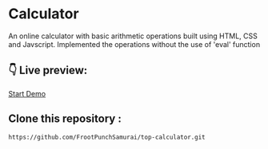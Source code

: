 # Calculator

An online calculator with basic arithmetic operations built using HTML, CSS and Javscript. Implemented the operations without the use of 'eval' function

## :point_down: Live preview:

[Start Demo](https://frootpunchsamurai.github.io/top-calculator/)

## Clone this repository :

`https://github.com/FrootPunchSamurai/top-calculator.git`



